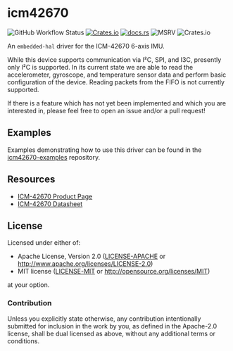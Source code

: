 # icm42670

![GitHub Workflow Status](https://img.shields.io/github/actions/workflow/status/jessebraham/icm42670/ci.yaml?label=CI&logo=github&style=flat-square)
[![Crates.io](https://img.shields.io/crates/v/icm42670?color=C96329&logo=Rust&style=flat-square)](https://crates.io/crates/icm42670)
[![docs.rs](https://img.shields.io/docsrs/icm42670?color=C96329&logo=rust&style=flat-square)](https://docs.rs/icm42670)
![MSRV](https://img.shields.io/badge/MSRV-1.62-blue?style=flat-square)
![Crates.io](https://img.shields.io/crates/l/icm42670?style=flat-square)

An `embedded-hal` driver for the ICM-42670 6-axis IMU.

While this device supports communication via I²C, SPI, and I3C, presently only I²C is supported. In its current state we are able to read the accelerometer, gyroscope, and temperature sensor data and perform basic configuration of the device. Reading packets from the FIFO is not currently supported.

If there is a feature which has not yet been implemented and which you are interested in, please feel free to open an issue and/or a pull request!

## Examples

Examples demonstrating how to use this driver can be found in the [icm42670-examples] repository.

[icm42670-examples]: https://github.com/jessebraham/icm42670-examples

## Resources

- [ICM-42670 Product Page](https://invensense.tdk.com/products/motion-tracking/6-axis/icm-42670-P/)
- [ICM-42670 Datasheet](https://invensense.tdk.com/wp-content/uploads/2021/07/DS-000451-ICM-42670-P-v1.0.pdf)

## License

Licensed under either of:

- Apache License, Version 2.0 ([LICENSE-APACHE](LICENSE-APACHE) or http://www.apache.org/licenses/LICENSE-2.0)
- MIT license ([LICENSE-MIT](LICENSE-MIT) or http://opensource.org/licenses/MIT)

at your option.

### Contribution

Unless you explicitly state otherwise, any contribution intentionally submitted for inclusion in
the work by you, as defined in the Apache-2.0 license, shall be dual licensed as above, without
any additional terms or conditions.
